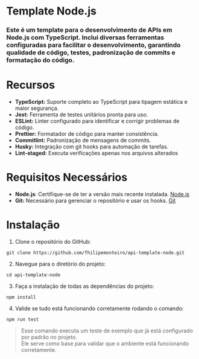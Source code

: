 # Template Node.js
### Este é um template para o desenvolvimento de APIs em Node.js com TypeScript. Inclui diversas ferramentas configuradas para facilitar o desenvolvimento, garantindo qualidade de código, testes, padronização de commits e formatação do código.

# Recursos
* **TypeScript:** Suporte completo ao TypeScript para tipagem estática e maior segurança.
* **Jest:** Ferramenta de testes unitários pronta para uso.
* **ESLint:** Linter configurado para identificar e corrigir problemas de código.
* **Prettier:** Formatador de código para manter consistência.
* **Commitlint:** Padronização de mensagens de commits.
* **Husky:** Integração com git hooks para automação de tarefas.
* **Lint-staged:** Executa verificações apenas nos arquivos alterados

# Requisitos Necessários
* **Node.js**: Certifique-se de ter a versão mais recente instalada.
[Node.js](https://nodejs.org/en)
* **Git:** Necessário para gerenciar o repositório e usar os hooks.
[Git](https://git-scm.com/)

# Instalação
1. Clone o repositório do GitHub:
```
git clone https://github.com/fhilipemonteiro/api-template-node.git
```
2. Navegue para o diretório do projeto:
```
cd api-template-node
```
3. Faça a instalação de todas as dependências do projeto:
```
npm install
```
4. Valide se tudo está funcionando corretamente rodando o comando:
```
npm run test
```
> Esse comando executa um teste de exemplo que já está configurado por padrão no projeto. </br> Ele serve como base para validar que o ambiente está funcionando corretamente.
